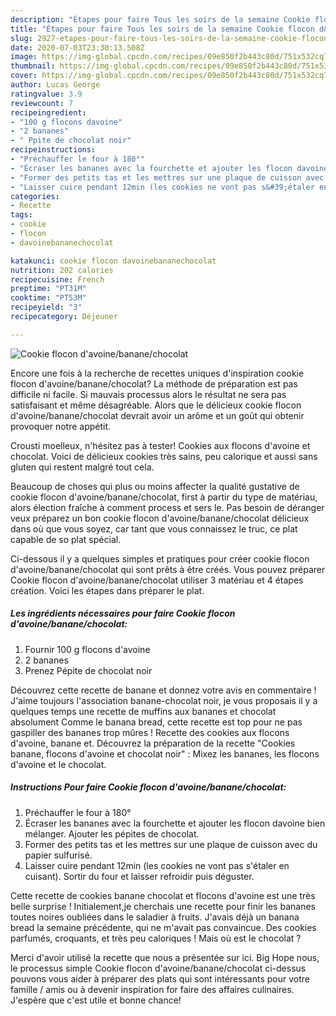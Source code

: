 ```yaml
---
description: "Étapes pour faire Tous les soirs de la semaine Cookie flocon d&amp;#39;avoine/banane/chocolat"
title: "Étapes pour faire Tous les soirs de la semaine Cookie flocon d&amp;#39;avoine/banane/chocolat"
slug: 2927-etapes-pour-faire-tous-les-soirs-de-la-semaine-cookie-flocon-d-and-39-avoine-banane-chocolat
date: 2020-07-03T23:30:13.508Z
image: https://img-global.cpcdn.com/recipes/09e850f2b443c80d/751x532cq70/cookie-flocon-davoinebananechocolat-photo-principale-de-la-recette.jpg
thumbnail: https://img-global.cpcdn.com/recipes/09e850f2b443c80d/751x532cq70/cookie-flocon-davoinebananechocolat-photo-principale-de-la-recette.jpg
cover: https://img-global.cpcdn.com/recipes/09e850f2b443c80d/751x532cq70/cookie-flocon-davoinebananechocolat-photo-principale-de-la-recette.jpg
author: Lucas George
ratingvalue: 3.9
reviewcount: 7
recipeingredient:
- "100 g flocons davoine"
- "2 bananes"
- " Ppite de chocolat noir"
recipeinstructions:
- "Préchauffer le four à 180°"
- "Écraser les bananes avec la fourchette et ajouter les flocon davoine bien mélanger. Ajouter les pépites de chocolat."
- "Former des petits tas et les mettres sur une plaque de cuisson avec du papier sulfurisé."
- "Laisser cuire pendant 12min (les cookies ne vont pas s&#39;étaler en cuisant). Sortir du four et laisser refroidir puis déguster."
categories:
- Recette
tags:
- cookie
- flocon
- davoinebananechocolat

katakunci: cookie flocon davoinebananechocolat 
nutrition: 202 calories
recipecuisine: French
preptime: "PT31M"
cooktime: "PT53M"
recipeyield: "3"
recipecategory: Déjeuner

---
```



![Cookie flocon d&#39;avoine/banane/chocolat](https://img-global.cpcdn.com/recipes/09e850f2b443c80d/751x532cq70/cookie-flocon-davoinebananechocolat-photo-principale-de-la-recette.jpg)

Encore une fois à la recherche de recettes uniques d'inspiration cookie flocon d&#39;avoine/banane/chocolat? La méthode de préparation est pas difficile ni facile. Si mauvais processus alors le résultat ne sera pas satisfaisant et même désagréable. Alors que le délicieux cookie flocon d&#39;avoine/banane/chocolat devrait avoir un arôme et un goût qui obtenir provoquer notre appétit.

Crousti moelleux, n&#39;hésitez pas à tester! Cookies aux flocons d&#39;avoine et chocolat. Voici de délicieux cookies très sains, peu calorique et aussi sans gluten qui restent malgré tout cela.

Beaucoup de choses qui plus ou moins affecter la qualité gustative de cookie flocon d&#39;avoine/banane/chocolat, first à partir du type de matériau, alors élection fraîche à comment process et sers le. Pas besoin de déranger veux préparez un bon cookie flocon d&#39;avoine/banane/chocolat délicieux dans où que vous soyez, car tant que vous connaissez le truc, ce plat capable de so plat spécial.


Ci-dessous il y a quelques simples et pratiques pour créer cookie flocon d&#39;avoine/banane/chocolat qui sont prêts à être créés. Vous pouvez préparer Cookie flocon d&#39;avoine/banane/chocolat utiliser 3 matériau et 4 étapes création. Voici les étapes dans préparer le plat.

<!--inarticleads1-->

##### Les ingrédients nécessaires pour faire Cookie flocon d&#39;avoine/banane/chocolat:

1. Fournir 100 g flocons d&#39;avoine
1.  2 bananes
1. Prenez  Pépite de chocolat noir


Découvrez cette recette de banane et donnez votre avis en commentaire ! J&#39;aime toujours l&#39;association banane-chocolat noir, je vous proposais il y a quelques temps une recette de muffins aux bananes et chocolat absolument Comme le banana bread, cette recette est top pour ne pas gaspiller des bananes trop mûres ! Recette des cookies aux flocons d&#39;avoine, banane et. Découvrez la préparation de la recette &#34;Cookies banane, flocons d&#39;avoine et chocolat noir&#34; : Mixez les bananes, les flocons d&#39;avoine et le chocolat. 

<!--inarticleads2-->

##### Instructions Pour faire Cookie flocon d&#39;avoine/banane/chocolat:

1. Préchauffer le four à 180°
1. Écraser les bananes avec la fourchette et ajouter les flocon davoine bien mélanger. Ajouter les pépites de chocolat.
1. Former des petits tas et les mettres sur une plaque de cuisson avec du papier sulfurisé.
1. Laisser cuire pendant 12min (les cookies ne vont pas s&#39;étaler en cuisant). Sortir du four et laisser refroidir puis déguster.


Cette recette de cookies banane chocolat et flocons d&#39;avoine est une très belle surprise ! Initialement,je cherchais une recette pour finir les bananes toutes noires oubliées dans le saladier à fruits. J&#39;avais déjà un banana bread la semaine précédente, qui ne m&#39;avait pas convaincue. Des cookies parfumés, croquants, et très peu caloriques ! Mais où est le chocolat ? 


Merci d'avoir utilisé la recette que nous a présentée sur ici. Big Hope nous, le processus simple Cookie flocon d&#39;avoine/banane/chocolat ci-dessus pouvons vous aider à préparer des plats qui sont intéressants pour votre famille / amis ou à devenir inspiration for faire des affaires culinaires. J'espère que c'est utile et bonne chance!
